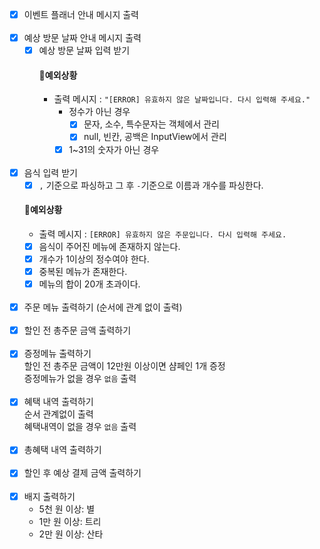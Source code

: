 - [x] 이벤트 플래너 안내 메시지 출력
  <br>
  <br>
- [x] 예상 방문 날짜 안내 메시지 출력
    - [x] 예상 방문 날짜 입력 받기
      <br>
      #### 🚨예외상황
        - 출력 메시지 : `"[ERROR] 유효하지 않은 날짜입니다. 다시 입력해 주세요."`
            - 정수가 아닌 경우
                - [x] 문자, 소수, 특수문자는 객체에서 관리
                - [x] null, 빈칸, 공백은 InputView에서 관리
            - [x] 1~31의 숫자가 아닌 경우
              <br>
              <br>
- [x] 음식 입력 받기
    - [x]  `,` 기준으로 파싱하고 그 후 `-`기준으로 이름과 개수를 파싱한다.
      <br>
  #### 🚨예외상황
    - 출력 메시지 :  `[ERROR] 유효하지 않은 주문입니다. 다시 입력해 주세요.`
    - [x] 음식이 주어진 메뉴에 존재하지 않는다.
    - [x] 개수가 1이상의 정수여야 한다.
    - [x] 중복된 메뉴가 존재한다.
    - [x] 메뉴의 합이 20개 초과이다.
      <br>
      <br>
- [x] 주문 메뉴 출력하기
  (순서에 관계 없이 출력)
  <br>
  <br>
- [x] 할인 전 총주문 금액 출력하기
  <br>
  <br>
- [x] 증정메뉴 출력하기
  <br>
  할인 전 총주문 금액이 12만원 이상이면 샴페인 1개 증정
  <br>
  증정메뉴가 없을 경우 `없음` 출력
  <br>
  <br>
- [x] 혜택 내역 출력하기
  <br>
  순서 관계없이 출력
  <br>
  혜택내역이 없을 경우 `없음` 출력
  <br>
  <br>
- [x] 총혜택 내역 출력하기
  <br>
  <br>
- [x] 할인 후 예상 결제 금액 출력하기
  <br>
  <br>
- [x] 배지 출력하기
  <br>
    - 5천 원 이상: 별
    - 1만 원 이상: 트리
    - 2만 원 이상: 산타